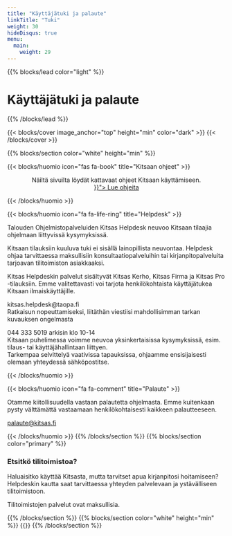 ```yaml
---
title: "Käyttäjätuki ja palaute"
linkTitle: "Tuki"
weight: 30
hideDisqus: true
menu:
  main:
    weight: 29
---
```


{{% blocks/lead color="light" %}}

# Käyttäjätuki ja palaute

{{% /blocks/lead %}}

{{< blocks/cover image_anchor="top" height="min" color="dark" >}}
{{< /blocks/cover >}}

{{% blocks/section color="white" height="min" %}}

{{< blocks/huomio icon="fas fa-book" title="Kitsaan ohjeet" >}}

<p class="lead" style="text-align:center">Näiltä sivuilta löydät kattavaat ohjeet Kitsaan käyttämiseen.<br>
<a class="btn btn-lg btn-primary" style="margin-top: 1em; margin-bottom: 1em;" href="{{< relref "/docs/">}}">
Lue ohjeita
</a>
</p>
{{< /blocks/huomio >}}

{{< blocks/huomio icon="fa fa-life-ring" title="Helpdesk" >}}

<p class="lead">Talouden Ohjelmistopalveluiden Kitsas Helpdesk neuvoo Kitsaan tilaajia ohjelmaan liittyvissä kysymyksissä.</p>

<p>Kitsaan tilauksiin kuuluva tuki ei sisällä lainopillista neuvontaa. Helpdesk ohjaa tarvittaessa maksullisiin konsultaatiopalveluihin tai kirjanpitopalveluita tarjoavan tilitoimiston asiakkaaksi.</p>

<div class="tukijuttu">Kitsas Helpdeskin palvelut sisältyvät Kitsas Kerho, Kitsas Firma ja Kitsas Pro -tilauksiin. Emme valitettavasti voi tarjota henkilökohtaista käyttäjätukea  Kitsaan ilmaiskäyttäjille. </div>

<p><span class="fa fa-envelope"></span> kitsas.helpdesk@taopa.fi <br/>
Ratkaisun nopeuttamiseksi, liitäthän viestiisi mahdollisimman tarkan kuvauksen ongelmasta</p>
<p><span class="fa fa-phone"></span> 044 333 5019 arkisin klo 10-14<br/>
Kitsaan puhelimessa voimme neuvoa yksinkertaisissa kysymyksissä, esim. tilaus- tai käyttäjähallintaan liittyen.<br/>
Tarkempaa selvittelyä vaativissa tapauksissa, ohjaamme ensisijaisesti olemaan yhteydessä sähköpostitse.  </p>
{{< /blocks/huomio >}}

{{< blocks/huomio icon="fa fa-comment" title="Palaute" >}}

<p class="lead">Otamme kiitollisuudella vastaan palautetta ohjelmasta.
Emme kuitenkaan pysty välttämättä vastaamaan henkilökohtaisesti kaikkeen palautteeseen. 
</p>
<p><span class="fa fa-envelope"></span> <a href="mailto:palaute@kitsas.fi">palaute@kitsas.fi</a></p>

{{< /blocks/huomio >}}
{{% /blocks/section %}}
{{% blocks/section color="primary" %}}

<div class="keskella">
<i class="fa fa-home hugeicon"></i>
<h3>Etsitkö tilitoimistoa?</h3>
<p>Haluaisitko käyttää Kitsasta, mutta tarvitset apua kirjanpitosi hoitamiseen?<br/>
Helpdeskin kautta saat tarvittaessa yhteyden palvelevaan ja ystävälliseen tilitoimistoon.</p>
<p>Tilitoimistojen palvelut ovat maksullisia.
</div>
{{% /blocks/section %}}
{{% blocks/section color="white" height="min" %}}
{{<uutiskirje>}}
{{% /blocks/section %}}
